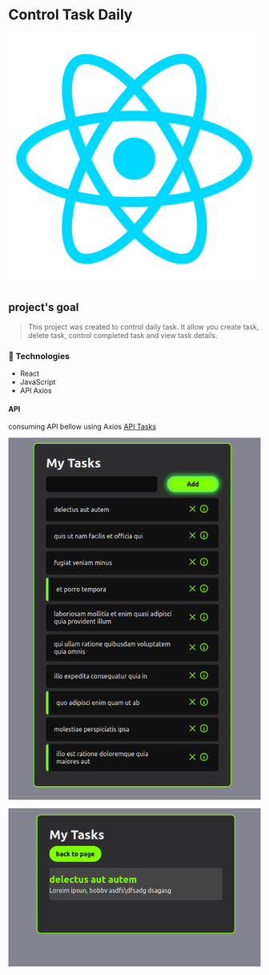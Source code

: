 # Control Task Daily

![](react.png)
## project's goal

> This project was created to control daily task. It allow  you create task, delete task, control completed task and view task details.
### 🧪 Technologies

- React 
- JavaScript
- API Axios

#### API
consuming API bellow using Axios
[API Tasks](https://jsonplaceholder.cypress.io/todos?_limit=10)



![](photo1.png)

![](photo2.png)
